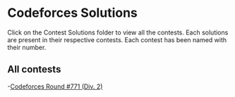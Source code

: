 # Codeforces Solutions
Click on the Contest Solutions folder to view all the contests.
Each solutions are present in their respective contests.
Each contest has been named with their number. 
## All contests
-[Codeforces Round #771 (Div. 2)](https://github.com/prithvijitbasak/Codeforces-Solutions/tree/main/Contest%20Solutions/1638)

